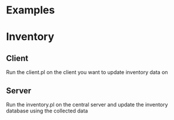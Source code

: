 # Examples

# Inventory

## Client

Run the client.pl on the client you want to update inventory data on

## Server

Run the inventory.pl on the central server and update the inventory database using the collected data

